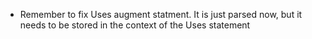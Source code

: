 - Remember to fix Uses augment statment. It is just parsed now, but it needs to be stored in the context of the Uses statement
